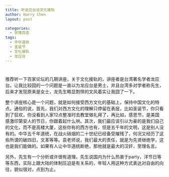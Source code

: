 ```yaml
---
title: 听龙应台谈文化接轨
author: Harry Chen
layout: post

categories:
  - 世情百态
tags:
  - 中华道统
  - 圣诞节
  - 文化接轨
  - 龙应台
---
```

# 

推荐听一下百家论坛的几期讲座，关于文化接轨的，讲座者是台湾著名学者龙应台。让我比较囧的一个问题是一直以为龙应台是男士，并且台湾多对学者称先生，后来才发现原来是女士，龙先生略显剽悍的文风着实让我囧了一下。

整个讲座核心是一个问题，就是如何接受西方文化的基础上，保持中国文化的特点。通俗的说，首先，我们对西方文化的理解只停留在表层，比如圣诞节，你只看到了狂欢，你没看到人家12点整准时去教堂做礼拜了，再比如，感恩节，是美国感激印第安人的节日，你跟着起什么哄。其次，我们最应该引以为豪的是我们自己的文化，而不是高楼大厦，这些你有的西方也有，但是五千年的文明，这是别人没有的。中华五千年道统，在战火硝烟的二十世纪已经备受摧残了，何况又经历了这些所谓的破四旧，文革等等。袁老师说，我们最大的责任，就是为先贤继绝学，这也是我们能做的。如果有人让中华道统断绝，那他就是最大的汉奸，至理名言。

另外，先生有一个分析或许很有道理。先生说国内为什么热衷于party，洋节日等等东西，实际上跟大陆的体制压迫是有关系的，年轻人用这种方式表达对自由的向往，貌似很对，点到为止。
